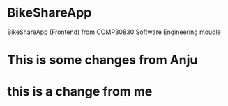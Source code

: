 # BikeShareApp
BikeShareApp (Frontend) from COMP30830 Software Engineering moudle
# This is some changes from Anju
# this is a change from me
